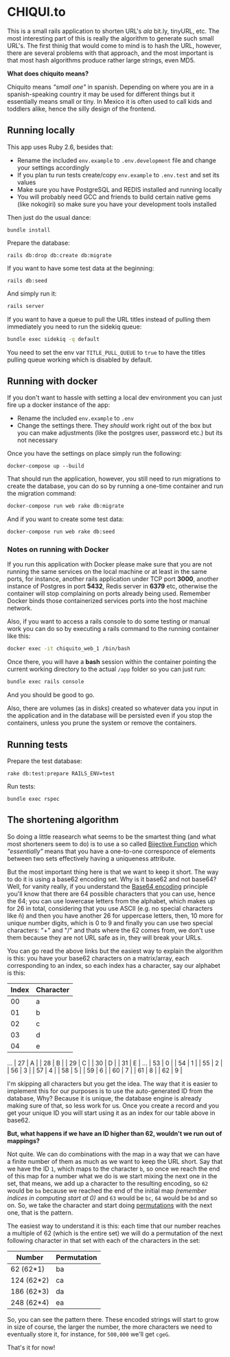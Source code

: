 # CHIQUI.to

This is a small rails application to shorten URL's _ala_ bit.ly, tinyURL, etc. The most interesting part of this is really the algorithm to generate such small URL's. The first thinig that would come to mind is to hash the URL, however, there are several problems with that approach, and the most important is that most hash algorithms produce rather large strings, even MD5.

**What does chiquito means?**

Chiquito means _"small one"_ in spanish. Depending on where you are in a spanish-speaking country it may be used for different things but it essentially means small or tiny. In Mexico it is often used to call kids and toddlers alike, hence the silly design of the frontend.

## Running locally

This app uses Ruby 2.6, besides that:

 - Rename the included `env.example` to `.env.development` file and change your settings accordingly
 - If you plan tu run tests create/copy `env.example` to `.env.test` and set its values
 - Make sure you have PostgreSQL and REDIS installed and running locally
 - You will probably need GCC and friends to build certain native gems (like nokogiri) so make sure you have your development tools installed

Then just do the usual dance:

```
bundle install
```

Prepare the database:

```
rails db:drop db:create db:migrate
```

If you want to have some test data at the beginning:

```
rails db:seed
```

And simply run it:

```bash
rails server
```

If you want to have a queue to pull the URL titles instead of pulling them immediately you need to run the sidekiq queue:

```bash
bundle exec sidekiq -q default
```

You need to set the env var `TITLE_PULL_QUEUE` to `true` to have the titles pulling queue working which is disabled by default.

## Running with docker

If you don't want to hassle with setting a local dev environment you can just fire up a docker instance of the app:

 - Rename the included `env.example` to `.env`
 - Change the settings there. They _should_ work right out of the box but you can make adjustments (like the postgres user, password etc.) but its not necessary

Once you have the settings on place simply run the following:

```
docker-compose up --build
```

That should run the application, however, you still need to run migrations to create the database, you can do so by running a one-time container and run the migration command:

```bash
docker-compose run web rake db:migrate
```

And if you want to create some test data:

```bash
docker-compose run web rake db:seed
```

### Notes on running with Docker

If you run this application with Docker please make sure that you are not running the same services on the local machine or at least in the same ports, for instance, another rails application under TCP port **3000**, another instance of Postgres in port **5432**, Redis server in **6379** etc, otherwise the container will stop complaining on ports already being used. Remember Docker binds those containerized services ports into the host machine network.

Also, if you want to access a rails console to do some testing or manual work you can do so by executing a rails command to the running container like this:

```bash
docker exec -it chiquito_web_1 /bin/bash
```

Once there, you will have a **bash** session within the container pointing the current working directory to the actual `/app` folder so you can just run:

```bash
bundle exec rails console
```

And you should be good to go.

Also, there are volumes (as in disks) created so whatever data you input in the application and in the database will be persisted even if you stop the containers, unless you prune the system or remove the containers.

## Running tests

Prepare the test database:

```
rake db:test:prepare RAILS_ENV=test
```

Run tests:

```
bundle exec rspec
```

## The shortening algorithm

So doing a little reasearch what seems to be the smartest thing (and what most shorteners seem to do) is to use a so called [Bijective Function](https://en.wikipedia.org/wiki/Bijection) which _"essentially"_ means that you have a one-to-one corresponce of elements between two sets effectively having a uniqueness attribute.

But the most important thing here is that we want to keep it short. The way to do it is using a base62 encoding set. Why is it base62 and not base64? Well, for vanity really, if you understand the [Base64 encoding](https://en.wikipedia.org/wiki/Base64#Base64_table) principle you'll know that there are 64 possible characters that you can use, hence the 64; you can use lowercase letters from the alphabet, which makes up for 26 in total, considering that you use ASCII (e.g. no special characters like ñ) and then you have another 26 for uppercase letters, then, 10 more for unique number digits, which is 0 to 9 and finally you can use two special characters: "+" and "/" and thats where the 62 comes from, we don't use them because they are not URL safe as in, they will break your URLs.

You can go read the above links but the easiest way to explain the algorithm is this: you have your base62 characters on a matrix/array, each corresponding to an index, so each index has a character, say our alphabet is this:

| Index      | Character |
| ----------- | ----------- |
| 00 | a |
| 01 | b |
| 02 | c |
| 03 | d |
| 04 | e |
...
| 27 | A |
| 28 | B |
| 29 | C |
| 30 | D |
| 31 | E |
...
| 53 | 0 |
| 54 | 1 |
| 55 | 2 |
| 56 | 3 |
| 57 | 4 |
| 58 | 5 |
| 59 | 6 |
| 60 | 7 |
| 61 | 8 |
| 62 | 9 |

I'm skipping all characters but you get the idea. The way that it is easier to implement this for our purposes is to use the auto-generated ID from the database, Why? Because it is unique, the database engine is already making sure of that, so less work for us. Once you create a record and you get your unique ID you will start using it as an index for our table above in base62.

**But, what happens if we have an ID higher than 62, wouldn't we run out of mappings?**

Not quite. We can do combinations with the map in a way that we can have a finite number of them as much as we want to keep the URL short. Say that we have the ID `1`, which maps to the character `b`, so once we reach the end of this map for a number what we do is we start mixing the next one in the set, that means, we add up a character to the resulting encoding, so `62` would be `ba` because we reached the end of the initial map _(remember indices in computing start at 0)_ and `63` would be  `bc`, `64` would be `bd` and so on. So, we take the character and start doing [permutations](https://en.wikipedia.org/wiki/Permutation) with the next one, that is the pattern.

The easiest way to understand it is this: each time that our number reaches a multiple of 62 (which is the entire set) we will do a permutation of the next following character in that set with each of the characters in the set:

| Number      | Permutation |
| ----------- | ----------- |
| 62 (62*1) | ba |
| 124 (62*2) | ca |
| 186 (62*3) | da |
| 248 (62*4) | ea |

So, you can see the pattern there. These encoded strings will start to grow in size of course, the larger the number, the more characters we need to eventually store it, for instance, for `500,000` we'll get `cgeG`.

That's it for now!




